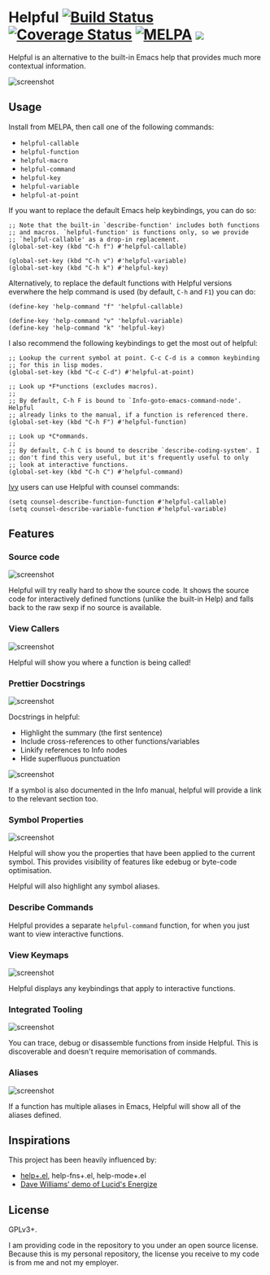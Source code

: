 # Helpful [![Build Status](https://travis-ci.org/Wilfred/helpful.svg?branch=master)](https://travis-ci.org/Wilfred/helpful) [![Coverage Status](https://coveralls.io/repos/github/Wilfred/helpful/badge.svg?branch=master)](https://coveralls.io/github/Wilfred/helpful?branch=master) [![MELPA](http://melpa.org/packages/helpful-badge.svg)](http://melpa.org/#/helpful) [![](https://tokei.rs/b1/github/wilfred/helpful)](https://github.com/Aaronepower/tokei)

Helpful is an alternative to the built-in Emacs help that provides
much more contextual information.

![screenshot](screenshots/helpful.png)

## Usage

Install from MELPA, then call one of the following commands:

* `helpful-callable`
* `helpful-function`
* `helpful-macro`
* `helpful-command`
* `helpful-key`
* `helpful-variable`
* `helpful-at-point`

If you want to replace the default Emacs help keybindings, you can do
so:

``` emacs-lisp
;; Note that the built-in `describe-function' includes both functions
;; and macros. `helpful-function' is functions only, so we provide
;; `helpful-callable' as a drop-in replacement.
(global-set-key (kbd "C-h f") #'helpful-callable)

(global-set-key (kbd "C-h v") #'helpful-variable)
(global-set-key (kbd "C-h k") #'helpful-key)
```

Alternatively, to replace the default functions with Helpful versions
everwhere the help command is used (by default, `C-h` and `F1`) you
can do:

``` emacs-lisp
(define-key 'help-command "f" 'helpful-callable)

(define-key 'help-command "v" 'helpful-variable)
(define-key 'help-command "k" 'helpful-key)
```

I also recommend the following keybindings to get the most out of
helpful:

``` emacs-lisp
;; Lookup the current symbol at point. C-c C-d is a common keybinding
;; for this in lisp modes.
(global-set-key (kbd "C-c C-d") #'helpful-at-point)

;; Look up *F*unctions (excludes macros).
;;
;; By default, C-h F is bound to `Info-goto-emacs-command-node'. Helpful
;; already links to the manual, if a function is referenced there.
(global-set-key (kbd "C-h F") #'helpful-function)

;; Look up *C*ommands.
;;
;; By default, C-h C is bound to describe `describe-coding-system'. I
;; don't find this very useful, but it's frequently useful to only
;; look at interactive functions.
(global-set-key (kbd "C-h C") #'helpful-command)
```

[Ivy](https://github.com/abo-abo/swiper) users can use Helpful with
counsel commands:

``` emacs-lisp
(setq counsel-describe-function-function #'helpful-callable)
(setq counsel-describe-variable-function #'helpful-variable)
```

## Features

### Source code

![screenshot](screenshots/helpful_source.png)

Helpful will try really hard to show the source code. It shows the
source code for interactively defined functions (unlike the built-in
Help) and falls back to the raw sexp if no source is available.

### View Callers

![screenshot](screenshots/helpful_refs.png)

Helpful will show you where a function is being called!

### Prettier Docstrings

![screenshot](screenshots/helpful_docstring.png)

Docstrings in helpful:

* Highlight the summary (the first sentence)
* Include cross-references to other functions/variables
* Linkify references to Info nodes
* Hide superfluous punctuation

![screenshot](screenshots/helpful_view_in_manual.png)

If a symbol is also documented in the Info manual, helpful will
provide a link to the relevant section too.

### Symbol Properties

![screenshot](screenshots/helpful_props.png)

Helpful will show you the properties that have been applied to the
current symbol. This provides visibility of features
like edebug or byte-code optimisation.

Helpful will also highlight any symbol aliases.

### Describe Commands

Helpful provides a separate `helpful-command` function, for when you
just want to view interactive functions.

### View Keymaps

![screenshot](screenshots/helpful_bindings.png)

Helpful displays any keybindings that apply to interactive functions.

### Integrated Tooling

![screenshot](screenshots/helpful_tools.png)

You can trace, debug or disassemble functions from inside
Helpful. This is discoverable and doesn't require memorisation of
commands.

### Aliases

![screenshot](screenshots/helpful_aliases.png)

If a function has multiple aliases in Emacs, Helpful will show all of
the aliases defined.

## Inspirations

This project has been heavily influenced by:

* [help+.el](https://www.emacswiki.org/emacs/help+.el), help-fns+.el, help-mode+.el
* [Dave Williams' demo of Lucid's Energize](https://www.youtube.com/watch?v=pQQTScuApWk)

## License

GPLv3+.

I am providing code in the repository to you under an open source
license. Because this is my personal repository, the license you
receive to my code is from me and not my employer.
